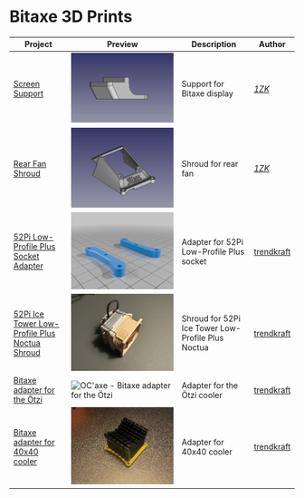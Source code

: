 # Bitaxe 3D Prints

| Project | Preview | Description | Author |
|---------|---------|-------------|---------|
| [Screen Support](./1ZK%20-%20Screen%20Support/) | ![Screen Support](./1ZK%20-%20Screen%20Support/preview.png) | Support for Bitaxe display | [_1ZK_](https://x.com/_1ZK_) |
| [Rear Fan Shroud](./1ZK%20-%20Rear%20Fan%20Shroud/) | ![Rear Fan Shroud](./1ZK%20-%20Rear%20Fan%20Shroud/preview.webp) | Shroud for rear fan | [_1ZK_](https://x.com/_1ZK_) |
| [52Pi Low-Profile Plus Socket Adapter](./OC'axe%20-%2052Pi%20Low-Profile%20Plus%20Socket%20Adapter/) | ![OC'axe - 52Pi Low-Profile Plus Socket Adapter](./OC'axe%20-%2052Pi%20Low-Profile%20Plus%20Socket%20Adapter/preview.webp) | Adapter for 52Pi Low-Profile Plus socket | [trendkraft](https://x.com/trendkraft) |
| [52Pi Ice Tower Low-Profile Plus Noctua Shroud](./OC'axe%20-%2052Pi%20Ice%20Tower%20Low-Profile%20Plus%20Noctua%20Shroud/) | ![OC'axe - 52Pi Ice Tower Low-Profile Plus Noctua Shroud](./OC'axe%20-%2052Pi%20Ice%20Tower%20Low-Profile%20Plus%20Noctua%20Shroud/preview.webp) | Shroud for 52Pi Ice Tower Low-Profile Plus Noctua | [trendkraft](https://x.com/trendkraft) |
| [Bitaxe adapter for the Ötzi](./OC'axe%20-%20Bitaxe%20adapter%20for%20the%20Ötzi/) | ![OC'axe - Bitaxe adapter for the Ötzi](./OC'axe%20-%20Bitaxe%20adapter%20for%20the%20Ötzi/preview.webp) | Adapter for the Ötzi cooler | [trendkraft](https://x.com/trendkraft) |
| [Bitaxe adapter for 40x40 cooler](./OC'axe%20-%20Bitaxe%20adapter%20for%2040x40%20cooler/) | ![OC'axe - Bitaxe adapter for 40x40 cooler](./OC'axe%20-%20Bitaxe%20adapter%20for%2040x40%20cooler/preview.webp) | Adapter for 40x40 cooler | [trendkraft](https://x.com/trendkraft) |
